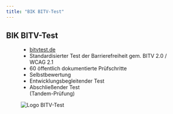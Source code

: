 ```yaml
---
title: "BIK BITV-Test"
---
```

## BIK BITV-Test

<figure class="side-by-side">
<figcaption>

- [bitvtest.de](https://bitvtest.de)
- Standardisierter Test der Barriere­freiheit gem. BITV 2.0 / WCAG 2.1
- 60 öffentlich dokumentierte Prüfschritte
- Selbstbewertung
- Entwicklungsbegleitender Test
- Abschließender Test<br/>(Tandem-Prüfung)

</figcaption>
<div class="a11yance">

![Logo BITV-Test](images/bik-bitv-test-logo.svg)

</div>
</figure>
